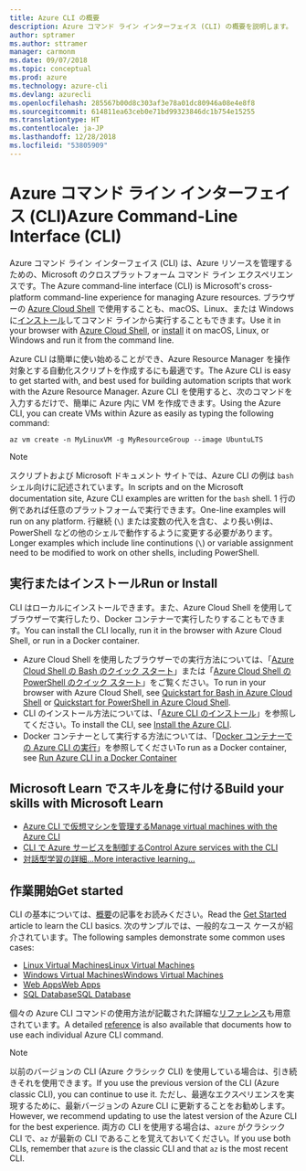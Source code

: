 ```yaml
---
title: Azure CLI の概要
description: Azure コマンド ライン インターフェイス (CLI) の概要を説明します。
author: sptramer
ms.author: sttramer
manager: carmonm
ms.date: 09/07/2018
ms.topic: conceptual
ms.prod: azure
ms.technology: azure-cli
ms.devlang: azurecli
ms.openlocfilehash: 285567b00d8c303af3e78a01dc80946a08e4e8f8
ms.sourcegitcommit: 614811ea63ceb0e71bd99323846dc1b754e15255
ms.translationtype: HT
ms.contentlocale: ja-JP
ms.lasthandoff: 12/28/2018
ms.locfileid: "53805909"
---
```

# <a name="azure-command-line-interface-cli"></a><span data-ttu-id="e0749-103">Azure コマンド ライン インターフェイス (CLI)</span><span class="sxs-lookup"><span data-stu-id="e0749-103">Azure Command-Line Interface (CLI)</span></span>

<span data-ttu-id="e0749-104">Azure コマンド ライン インターフェイス (CLI) は、Azure リソースを管理するための、Microsoft のクロスプラットフォーム コマンド ライン エクスペリエンスです。</span><span class="sxs-lookup"><span data-stu-id="e0749-104">The Azure command-line interface (CLI) is Microsoft's cross-platform command-line experience for managing Azure resources.</span></span>
<span data-ttu-id="e0749-105">ブラウザーの [Azure Cloud Shell](/azure/cloud-shell/overview) で使用することも、macOS、Linux、または Windows に[インストール](install-azure-cli.md)してコマンド ラインから実行することもできます。</span><span class="sxs-lookup"><span data-stu-id="e0749-105">Use it in your browser with [Azure Cloud Shell](/azure/cloud-shell/overview), or [install](install-azure-cli.md) it on macOS, Linux, or Windows and run it from the command line.</span></span>

<span data-ttu-id="e0749-106">Azure CLI は簡単に使い始めることができ、Azure Resource Manager を操作対象とする自動化スクリプトを作成するにも最適です。</span><span class="sxs-lookup"><span data-stu-id="e0749-106">The Azure CLI is easy to get started with, and best used for building automation scripts that work with the Azure Resource Manager.</span></span>
<span data-ttu-id="e0749-107">Azure CLI を使用すると、次のコマンドを入力するだけで、簡単に Azure 内に VM を作成できます。</span><span class="sxs-lookup"><span data-stu-id="e0749-107">Using the Azure CLI, you can create VMs within Azure as easily as typing the following command:</span></span>

```azurecli-interactive
az vm create -n MyLinuxVM -g MyResourceGroup --image UbuntuLTS
```

> [!NOTE]
>
> <span data-ttu-id="e0749-108">スクリプトおよび Microsoft ドキュメント サイトでは、Azure CLI の例は `bash` シェル向けに記述されています。</span><span class="sxs-lookup"><span data-stu-id="e0749-108">In scripts and on the Microsoft documentation site, Azure CLI examples are written for the `bash` shell.</span></span> <span data-ttu-id="e0749-109">1 行の例であれば任意のプラットフォームで実行できます。</span><span class="sxs-lookup"><span data-stu-id="e0749-109">One-line examples will run on any platform.</span></span> <span data-ttu-id="e0749-110">行継続 (`\`) または変数の代入を含む、より長い例は、PowerShell などの他のシェルで動作するように変更する必要があります。</span><span class="sxs-lookup"><span data-stu-id="e0749-110">Longer examples which include line continutions (`\`) or variable assignment need to be modified to work on other shells, including PowerShell.</span></span>

## <a name="run-or-install"></a><span data-ttu-id="e0749-111">実行またはインストール</span><span class="sxs-lookup"><span data-stu-id="e0749-111">Run or Install</span></span>

<span data-ttu-id="e0749-112">CLI はローカルにインストールできます。また、Azure Cloud Shell を使用してブラウザーで実行したり、Docker コンテナーで実行したりすることもできます。</span><span class="sxs-lookup"><span data-stu-id="e0749-112">You can install the CLI locally, run it in the browser with Azure Cloud Shell, or run in a Docker container.</span></span>

* <span data-ttu-id="e0749-113">Azure Cloud Shell を使用したブラウザーでの実行方法については、「[Azure Cloud Shell の Bash のクイック スタート](/azure/cloud-shell/quickstart)」または「[Azure Cloud Shell の PowerShell のクイック スタート](/azure/cloud-shell/quickstart-powershell)」をご覧ください。</span><span class="sxs-lookup"><span data-stu-id="e0749-113">To run in your browser with Azure Cloud Shell, see [Quickstart for Bash in Azure Cloud Shell](/azure/cloud-shell/quickstart) or [Quickstart for PowerShell in Azure Cloud Shell](/azure/cloud-shell/quickstart-powershell).</span></span>
* <span data-ttu-id="e0749-114">CLI のインストール方法については、「[Azure CLI のインストール](install-azure-cli.md)」を参照してください。</span><span class="sxs-lookup"><span data-stu-id="e0749-114">To install the CLI, see [Install the Azure CLI](install-azure-cli.md).</span></span>
* <span data-ttu-id="e0749-115">Docker コンテナーとして実行する方法については、「[Docker コンテナーでの Azure CLI の実行](run-azure-cli-docker.md)」を参照してください</span><span class="sxs-lookup"><span data-stu-id="e0749-115">To run as a Docker container, see [Run Azure CLI in a Docker Container](run-azure-cli-docker.md)</span></span>

## <a name="build-your-skills-with-microsoft-learn"></a><span data-ttu-id="e0749-116">Microsoft Learn でスキルを身に付ける</span><span class="sxs-lookup"><span data-stu-id="e0749-116">Build your skills with Microsoft Learn</span></span>

- [<span data-ttu-id="e0749-117">Azure CLI で仮想マシンを管理する</span><span class="sxs-lookup"><span data-stu-id="e0749-117">Manage virtual machines with the Azure CLI</span></span>](/learn/modules/manage-virtual-machines-with-azure-cli/)
- [<span data-ttu-id="e0749-118">CLI で Azure サービスを制御する</span><span class="sxs-lookup"><span data-stu-id="e0749-118">Control Azure services with the CLI</span></span>](/learn/modules/control-azure-services-with-cli/)
- [<span data-ttu-id="e0749-119">対話型学習の詳細...</span><span class="sxs-lookup"><span data-stu-id="e0749-119">More interactive learning...</span></span>](/learn/browse/?products=azure-clis)

## <a name="get-started"></a><span data-ttu-id="e0749-120">作業開始</span><span class="sxs-lookup"><span data-stu-id="e0749-120">Get started</span></span>

<span data-ttu-id="e0749-121">CLI の基本については、[概要](get-started-with-azure-cli.md)の記事をお読みください。</span><span class="sxs-lookup"><span data-stu-id="e0749-121">Read the [Get Started](get-started-with-azure-cli.md) article to learn the CLI basics.</span></span> <span data-ttu-id="e0749-122">次のサンプルでは、一般的なユース ケースが紹介されています。</span><span class="sxs-lookup"><span data-stu-id="e0749-122">The following samples demonstrate some common uses cases:</span></span>

- [<span data-ttu-id="e0749-123">Linux Virtual Machines</span><span class="sxs-lookup"><span data-stu-id="e0749-123">Linux Virtual Machines</span></span>](/azure/virtual-machines/virtual-machines-linux-cli-samples?toc=%2fcli%2fazure%2ftoc.json&bc=%2fcli%2fazure%2fbreadcrumb%2ftoc.json)
- [<span data-ttu-id="e0749-124">Windows Virtual Machines</span><span class="sxs-lookup"><span data-stu-id="e0749-124">Windows Virtual Machines</span></span>](/azure/virtual-machines/virtual-machines-windows-cli-samples?toc=%2fcli%2fazure%2ftoc.json&bc=%2fcli%2fazure%2fbreadcrumb%2ftoc.json)
- [<span data-ttu-id="e0749-125">Web Apps</span><span class="sxs-lookup"><span data-stu-id="e0749-125">Web Apps</span></span>](/azure/app-service-web/app-service-cli-samples?toc=%2fcli%2fazure%2ftoc.json&bc=%2fcli%2fazure%2fbreadcrumb%2ftoc.json)
- [<span data-ttu-id="e0749-126">SQL Database</span><span class="sxs-lookup"><span data-stu-id="e0749-126">SQL Database</span></span>](/azure/sql-database/sql-database-cli-samples?toc=%2fcli%2fazure%2ftoc.json&bc=%2fcli%2fazure%2fbreadcrumb%2ftoc.json)

<span data-ttu-id="e0749-127">個々の Azure CLI コマンドの使用方法が記載された詳細な[リファレンス](/cli/azure/reference-index)も用意されています。</span><span class="sxs-lookup"><span data-stu-id="e0749-127">A detailed [reference](/cli/azure/reference-index) is also available that documents how to use each individual Azure CLI command.</span></span>

> [!NOTE]
> <span data-ttu-id="e0749-128">以前のバージョンの CLI (Azure クラシック CLI) を使用している場合は、引き続きそれを使用できます。</span><span class="sxs-lookup"><span data-stu-id="e0749-128">If you use the previous version of the CLI (Azure classic CLI), you can continue to use it.</span></span>
> <span data-ttu-id="e0749-129">ただし、最適なエクスペリエンスを実現するために、最新バージョンの Azure CLI に更新することをお勧めします。</span><span class="sxs-lookup"><span data-stu-id="e0749-129">However, we recommend updating to use the latest version of the Azure CLI for the best experience.</span></span>
> <span data-ttu-id="e0749-130">両方の CLI を使用する場合は、`azure` がクラシック CLI で、`az` が最新の CLI であることを覚えておいてください。</span><span class="sxs-lookup"><span data-stu-id="e0749-130">If you use both CLIs, remember that `azure` is the classic CLI and that `az` is the most recent CLI.</span></span>
